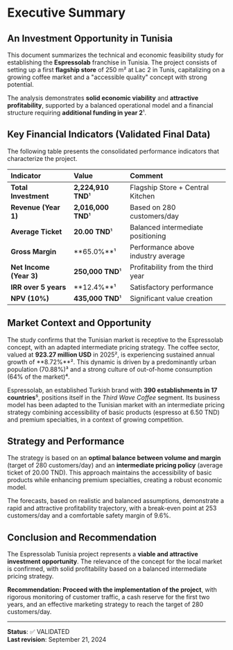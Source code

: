 # Executive Summary

## An Investment Opportunity in Tunisia

This document summarizes the technical and economic feasibility study for establishing the **Espressolab** franchise in Tunisia. The project consists of setting up a first **flagship store** of 250 m² at Lac 2 in Tunis, capitalizing on a growing coffee market and a "accessible quality" concept with strong potential.

The analysis demonstrates **solid economic viability** and **attractive profitability**, supported by a balanced operational model and a financial structure requiring **additional funding in year 2**¹.

## Key Financial Indicators (Validated Final Data)

The following table presents the consolidated performance indicators that characterize the project.

| Indicator | Value | Comment |
| :--- | :--- | :--- |
| **Total Investment** | **2,224,910 TND**¹ | Flagship Store + Central Kitchen |
| **Revenue (Year 1)** | **2,016,000 TND**¹ | Based on 280 customers/day |
| **Average Ticket** | **20.00 TND**¹ | Balanced intermediate positioning |
| **Gross Margin** | **65.0%**¹ | Performance above industry average |
| **Net Income (Year 3)** | **250,000 TND**¹ | Profitability from the third year |
| **IRR over 5 years** | **12.4%**¹ | Satisfactory performance |
| **NPV (10%)** | **435,000 TND**¹ | Significant value creation |

## Market Context and Opportunity

The study confirms that the Tunisian market is receptive to the Espressolab concept, with an adapted intermediate pricing strategy. The coffee sector, valued at **923.27 million USD** in 2025², is experiencing sustained annual growth of **8.72%**². This dynamic is driven by a predominantly urban population (70.88%)³ and a strong culture of out-of-home consumption (64% of the market)⁴.

Espressolab, an established Turkish brand with **390 establishments in 17 countries**⁵, positions itself in the *Third Wave Coffee* segment. Its business model has been adapted to the Tunisian market with an intermediate pricing strategy combining accessibility of basic products (espresso at 6.50 TND) and premium specialties, in a context of growing competition.

## Strategy and Performance

The strategy is based on an **optimal balance between volume and margin** (target of 280 customers/day) and an **intermediate pricing policy** (average ticket of 20.00 TND). This approach maintains the accessibility of basic products while enhancing premium specialties, creating a robust economic model.

The forecasts, based on realistic and balanced assumptions, demonstrate a rapid and attractive profitability trajectory, with a break-even point at 253 customers/day and a comfortable safety margin of 9.6%.

## Conclusion and Recommendation

The Espressolab Tunisia project represents a **viable and attractive investment opportunity**. The relevance of the concept for the local market is confirmed, with solid profitability based on a balanced intermediate pricing strategy.

**Recommendation: Proceed with the implementation of the project**, with rigorous monitoring of customer traffic, a cash reserve for the first two years, and an effective marketing strategy to reach the target of 280 customers/day.

---
**Status**: ✅ VALIDATED  
**Last revision**: September 21, 2024
